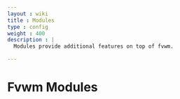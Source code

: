 ```yaml
---
layout : wiki
title : Modules
type : config
weight : 400
description : |
  Modules provide additional features on top of fvwm.

---
```


# Fvwm Modules


